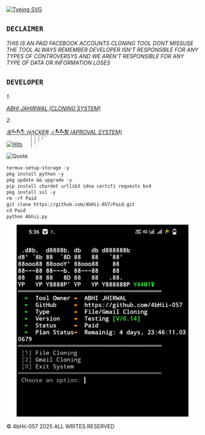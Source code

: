 [![Typing SVG](https://readme-typing-svg.demolab.com?font=Fira+Code&weight=700&duration=3000&pause=1000&color=F7C082&center=true&vCenter=true&random=true&width=435&lines=HEY+DARLING+;WELCOME+TO+THE+TOLL;REMEMBER+YOU+ARE+RESPONSIBLE+FOR+EVERYTHING+;WE+CREATED+THIS+TOOL+IN+FUN+TIME;DON'T+FORGET+TO+FOLLOW+US)](https://git.io/typing-svg)

## `DECLAIMER`

_THIS IS AN PAID FACEBOOK ACCOUNTS CLONING TOOL DONT MISSUSE THE TOOL ALWAYS REMEMBER DEVELOPER ISN'T RESPONSIBLE FOR ANY TYPES OF CONTROVERSYS AND WE AREN'T RESPONSIBLE FOR ANY TYPE OF DATA OR INFORMATION LOSES_




## `DEVELOPER`


_1.<p><a href="https://github.com/4bHii-057">ABHI JAHIRWAL (CLONING SYSTEM)</a></p>_

_2.<p><a href="https://github.com/hackesofice">ꕥؖؖؖؖؖꕹؖؖؖؖؖؖؖؖؖꕹؖؖؖؖؖؖؖؖؖؖؖؖؖؖؖؖؖؖؖؖؖؖꗝ ꓧٜٜٜٜٜٜٜٜٜٜٜٜٜٜٜٜٜٜٜٜꓥٜٜٜٜٜٜٜٜٜٜٜٜٜٜٜٜꓚٜٜٜٜٜٜٜٜٜٜٜٜꓗٜٜٜٜٜٜٜٜꓰٜٜٜٜꓣٜ ꗝؖؖؖؖؖؖؖؖؖؖؖؖؖؖؖؖؖؖؖؖؖؖꕹؖؖؖؖؖؖؖؖؖꕹؖؖؖؖؖꕥ (APROVAL SYSTEM)</a></p>_




[![Hits](https://hits.seeyoufarm.com/api/count/incr/badge.svg?url=https%3A%2F%2Fgithub.com%2F4bHii-057%2FPaid.git&count_bg=%2379C83D&title_bg=%23555555&icon=&icon_color=%23E7E7E7&title=hits&edge_flat=false)](https://hits.seeyoufarm.com)



![Quote](https://quotes-github-readme.vercel.app/api?type=horizontal&theme=radical)


```
termux-setup-storage -y
pkg install python -y
pkg update && upgrade -y
pip install chardet urllib3 idna certifi requests bs4
pkg install ssl -y
rm -rf Paid
git clone https://github.com/4bHii-057/Paid.git
cd Paid
python Abhii.py
```

![IMG](https://raw.githubusercontent.com/4bHii-057/Headoffice/refs/heads/xg/IMG_20250118_194245.jpg)


<p>&copy 4bHii-057 2025 ALL WRITES RESERVED</p>
